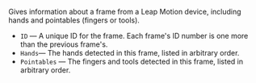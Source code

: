 Gives information about a frame from a Leap Motion device, including hands and pointables (fingers or tools).

   - `ID` — A unique ID for the frame. Each frame's ID number is one more than the previous frame's.
   - `Hands`— The hands detected in this frame, listed in arbitrary order.
   - `Pointables` — The fingers and tools detected in this frame, listed in arbitrary order.
